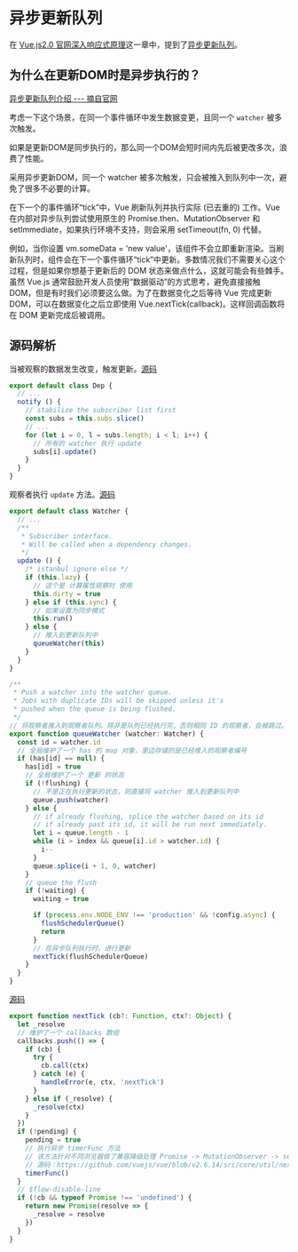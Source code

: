 # 异步更新队列

在 [Vue.js2.0 官网深入响应式原理](https://cn.vuejs.org/v2/guide/reactivity.html)这一章中，提到了[异步更新队列](https://cn.vuejs.org/v2/guide/reactivity.html#%E5%BC%82%E6%AD%A5%E6%9B%B4%E6%96%B0%E9%98%9F%E5%88%97)。

## 为什么在更新DOM时是异步执行的？

[异步更新队列介绍 --- 摘自官网](https://cn.vuejs.org/v2/guide/reactivity.html#%E5%BC%82%E6%AD%A5%E6%9B%B4%E6%96%B0%E9%98%9F%E5%88%97)

考虑一下这个场景，在同一个事件循环中发生数据变更，且同一个 `watcher` 被多次触发。

如果是更新DOM是同步执行的，那么同一个DOM会短时间内先后被更改多次，浪费了性能。

采用异步更新DOM，同一个 watcher 被多次触发，只会被推入到队列中一次，避免了很多不必要的计算。

在下一个的事件循环“tick”中，Vue 刷新队列并执行实际 (已去重的) 工作。Vue 在内部对异步队列尝试使用原生的 Promise.then、MutationObserver 和 setImmediate，如果执行环境不支持，则会采用 setTimeout(fn, 0) 代替。

例如，当你设置 vm.someData = 'new value'，该组件不会立即重新渲染。当刷新队列时，组件会在下一个事件循环“tick”中更新。多数情况我们不需要关心这个过程，但是如果你想基于更新后的 DOM 状态来做点什么，这就可能会有些棘手。虽然 Vue.js 通常鼓励开发人员使用“数据驱动”的方式思考，避免直接接触 DOM，但是有时我们必须要这么做。为了在数据变化之后等待 Vue 完成更新 DOM，可以在数据变化之后立即使用 Vue.nextTick(callback)。这样回调函数将在 DOM 更新完成后被调用。

## 源码解析

当被观察的数据发生改变，触发更新。[源码](https://github.com/vuejs/vue/blob/v2.6.14/src/core/observer/dep.js#L37)

```js
export default class Dep {
  // ...
  notify () {
    // stabilize the subscriber list first
    const subs = this.subs.slice()
    // ...
    for (let i = 0, l = subs.length; i < l; i++) {
      // 所有的 watcher 执行 update
      subs[i].update()
    }
  }
}
```

观察者执行 `update` 方法。[源码](https://github.com/vuejs/vue/blob/v2.6.14/src/core/observer/watcher.js#L164)

```js
export default class Watcher {
  // ...
  /**
   * Subscriber interface.
   * Will be called when a dependency changes.
   */
  update () {
    /* istanbul ignore else */
    if (this.lazy) {
      // 这个是 计算属性观察时 使用
      this.dirty = true
    } else if (this.sync) {
      // 如果设置为同步模式
      this.run()
    } else {
      // 推入到更新队列中
      queueWatcher(this)
    }
  }
}
```

```js
/**
 * Push a watcher into the watcher queue.
 * Jobs with duplicate IDs will be skipped unless it's
 * pushed when the queue is being flushed.
 */
// 将观察者推入到观察者队列。除非是队列已经执行完，否则相同 ID 的观察者，会被跳过。
export function queueWatcher (watcher: Watcher) {
  const id = watcher.id
  // 全局维护了一个 has 的 map 对象，里边存储的是已经推入的观察者编号
  if (has[id] == null) {
    has[id] = true
    // 全局维护了一个 更新 的状态
    if (!flushing) {
      // 不是正在执行更新的状态，则直接将 watcher 推入到更新队列中
      queue.push(watcher)
    } else {
      // if already flushing, splice the watcher based on its id
      // if already past its id, it will be run next immediately.
      let i = queue.length - 1
      while (i > index && queue[i].id > watcher.id) {
        i--
      }
      queue.splice(i + 1, 0, watcher)
    }
    // queue the flush
    if (!waiting) {
      waiting = true

      if (process.env.NODE_ENV !== 'production' && !config.async) {
        flushSchedulerQueue()
        return
      }
      // 在异步队列执行时，进行更新
      nextTick(flushSchedulerQueue)
    }
  }
}
```


[源码](https://github.com/vuejs/vue/blob/v2.6.14/src/core/util/next-tick.js#L87)

```js
export function nextTick (cb?: Function, ctx?: Object) {
  let _resolve
  // 维护了一个 callbacks 数组
  callbacks.push(() => {
    if (cb) {
      try {
        cb.call(ctx)
      } catch (e) {
        handleError(e, ctx, 'nextTick')
      }
    } else if (_resolve) {
      _resolve(ctx)
    }
  })
  if (!pending) {
    pending = true
    // 执行异步 timerFunc 方法
    // 该方法针对不同浏览器做了兼容降级处理 Promise -> MutationObserver -> setImmediate -> setTimeout
    // 源码：https://github.com/vuejs/vue/blob/v2.6.14/src/core/util/next-tick.js#L33
    timerFunc()
  }
  // $flow-disable-line
  if (!cb && typeof Promise !== 'undefined') {
    return new Promise(resolve => {
      _resolve = resolve
    })
  }
}
```